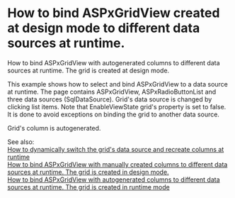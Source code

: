 # How to bind ASPxGridView created at design mode to different data sources at runtime.


<p>How to bind ASPxGridView with autogenerated columns to different data sources at runtime. The grid is created at design mode.</p><p>This example shows how to select and bind ASPxGridView to a data source at runtime. The page contains ASPxGridView, ASPxRadioButtonList and three data sources (SqlDataSource). Grid's data source is changed by clicking list items. Note  that EnableViewState grid's property is set to false. It is done to avoid exceptions on binding  the grid to another data source.</p><p>Grid's column is autogenerated.</p><p>See also:<br />
<a href="https://www.devexpress.com/Support/Center/p/E448">How to dynamically switch the grid's data source and recreate columns at runtime</a><br />
<a href="https://www.devexpress.com/Support/Center/p/E2967">How to bind ASPxGridView with manually created columns to different data sources at runtime. The grid is created in design mode.</a><br />
<a href="https://www.devexpress.com/Support/Center/p/E2968">How to bind ASPxGridView with autogenerated columns to different data sources at runtime. The grid is created in runtime mode</a></p>

<br/>


